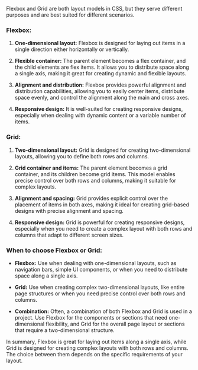 Flexbox and Grid are both layout models in CSS, but they serve different purposes and are best suited for different scenarios.

### Flexbox:

1. **One-dimensional layout:** Flexbox is designed for laying out items in a single direction either horizontally or vertically.
  
2. **Flexible container:** The parent element becomes a flex container, and the child elements are flex items. It allows you to distribute space along a single axis, making it great for creating dynamic and flexible layouts.

3. **Alignment and distribution:** Flexbox provides powerful alignment and distribution capabilities, allowing you to easily center items, distribute space evenly, and control the alignment along the main and cross axes.

4. **Responsive design:** It is well-suited for creating responsive designs, especially when dealing with dynamic content or a variable number of items.

### Grid:

1. **Two-dimensional layout:** Grid is designed for creating two-dimensional layouts, allowing you to define both rows and columns.

2. **Grid container and items:** The parent element becomes a grid container, and its children become grid items. This model enables precise control over both rows and columns, making it suitable for complex layouts.

3. **Alignment and spacing:** Grid provides explicit control over the placement of items in both axes, making it ideal for creating grid-based designs with precise alignment and spacing.

4. **Responsive design:** Grid is powerful for creating responsive designs, especially when you need to create a complex layout with both rows and columns that adapt to different screen sizes.

### When to choose Flexbox or Grid:

- **Flexbox:** Use when dealing with one-dimensional layouts, such as navigation bars, simple UI components, or when you need to distribute space along a single axis.

- **Grid:** Use when creating complex two-dimensional layouts, like entire page structures or when you need precise control over both rows and columns.

- **Combination:** Often, a combination of both Flexbox and Grid is used in a project. Use Flexbox for the components or sections that need one-dimensional flexibility, and Grid for the overall page layout or sections that require a two-dimensional structure.

In summary, Flexbox is great for laying out items along a single axis, while Grid is designed for creating complex layouts with both rows and columns. The choice between them depends on the specific requirements of your layout.